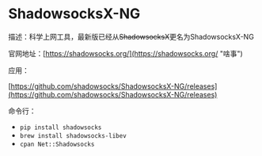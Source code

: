 # ShadowsocksX-NG

描述：科学上网工具，最新版已经从~~ShadowsocksX~~更名为ShadowsocksX-NG

官网地址：[https://shadowsocks.org/](https://shadowsocks.org/ "啥事")

应用：

[https://github.com/shadowsocks/ShadowsocksX-NG/releases](https://github.com/shadowsocks/ShadowsocksX-NG/releases)

命令行：

* `pip install shadowsocks`
* `brew install shadowsocks-libev`
* `cpan Net::Shadowsocks`







